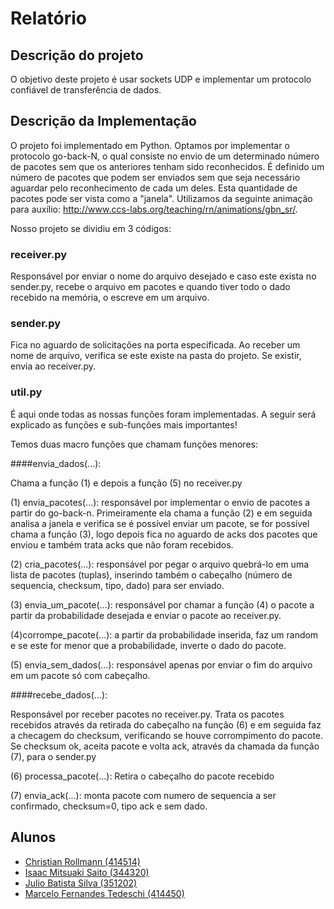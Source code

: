# Relatório


## Descrição do projeto

O objetivo deste projeto é usar sockets UDP e implementar um protocolo confiável de transferência de dados.


## Descrição da Implementação

O projeto foi implementado em Python. Optamos por implementar o protocolo go-back-N, o qual consiste no envio de um determinado número de pacotes sem que os anteriores tenham sido reconhecidos. É definido um número de pacotes que podem ser enviados sem que seja necessário aguardar pelo reconhecimento de cada um deles. Esta quantidade de pacotes pode ser vista como a "janela". Utilizamos da seguinte animação para auxílio: http://www.ccs-labs.org/teaching/rn/animations/gbn_sr/.

Nosso projeto se dividiu em 3 códigos:

### receiver.py

Responsável por enviar o nome do arquivo desejado e caso este exista no sender.py, recebe o arquivo em pacotes e quando tiver todo o dado recebido na memória, o escreve em um arquivo.


### sender.py

Fica no aguardo de solicitações na porta especificada. Ao receber um nome de arquivo, verifica se este existe na pasta do projeto. Se existir, envia ao receiver.py.

### util.py

É aqui onde todas as nossas funções foram implementadas.
A seguir será explicado as funções e sub-funções mais importantes! 

Temos duas macro funções que chamam funções menores:

####envia_dados(...): 

Chama a função (1) e depois a função (5) no receiver.py

(1) envia_pacotes(...): responsável por implementar o envio de pacotes a partir do go-back-n. Primeiramente ela chama a função (2) e em seguida analisa a janela e verifica se é possível enviar um pacote, se for possível chama a função (3), logo depois fica no aguardo de acks dos pacotes que enviou e também trata acks que não foram recebidos.

(2) cria_pacotes(...): responsável por pegar o arquivo quebrá-lo em uma lista de pacotes (tuplas), inserindo também o cabeçalho (número de sequencia, checksum, tipo, dado) para ser enviado.

(3) envia_um_pacote(...): responsável por chamar a função (4) o pacote a partir da probabilidade desejada e enviar o pacote ao receiver.py.

(4)corrompe_pacote(...): a partir da probabilidade inserida, faz um random e se este for menor que a probabilidade, inverte o dado do pacote.

(5) envia_sem_dados(...): responsável apenas por enviar o fim do arquivo em um pacote só com cabeçalho.

####recebe_dados(...):

Responsável por receber pacotes no receiver.py. Trata os pacotes recebidos através da retirada do cabeçalho na função (6) e em seguida faz a checagem do checksum, verificando se houve corrompimento do pacote. Se checksum ok, aceita pacote e volta ack, através da chamada da função (7), para o sender.py 

(6) processa_pacote(...): Retira o cabeçalho do pacote recebido

(7) envia_ack(...): monta pacote com numero de sequencia a ser confirmado, checksum=0, tipo ack e sem dado.

## Alunos

*   [Christian Rollmann (414514)](https://github.com/christianroll)
*   [Isaac Mitsuaki Saito (344320)](https://github.com/zacmks)
*   [Julio Batista Silva (351202)](https://github.com/jbsilva)
*   [Marcelo Fernandes Tedeschi (414450)](https://github.com/marcelotedeschi)
